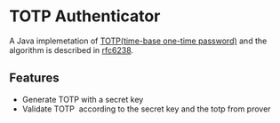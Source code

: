 # TOTP Authenticator
A Java implemetation of [TOTP(time-base one-time password)](https://en.wikipedia.org/wiki/Time-based_One-time_Password_Algorithm) and the  algorithm is described in [rfc6238](https://tools.ietf.org/html/rfc6238).
## Features
* Generate TOTP with a secret key
* Validate TOTP  according to the secret key and the totp from prover
